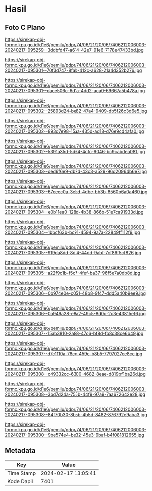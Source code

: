 # Hasil

## Foto C Plano

https://sirekap-obj-formc.kpu.go.id/d1e6/pemilu/pdpr/74/06/21/20/06/7406212006003-20240217-095259--3ddbfd47-a614-42e7-91e6-7178e47433bd.jpg

https://sirekap-obj-formc.kpu.go.id/d1e6/pemilu/pdpr/74/06/21/20/06/7406212006003-20240217-095301--70f3d747-8fab-412c-a628-21a4d352b276.jpg

https://sirekap-obj-formc.kpu.go.id/d1e6/pemilu/pdpr/74/06/21/20/06/7406212006003-20240217-095301--dace506c-6d1a-4dd2-aca0-69667a5b478a.jpg

https://sirekap-obj-formc.kpu.go.id/d1e6/pemilu/pdpr/74/06/21/20/06/7406212006003-20240217-095302--25893d24-be82-47a4-9409-db5f26c3d6e5.jpg

https://sirekap-obj-formc.kpu.go.id/d1e6/pemilu/pdpr/74/06/21/20/06/7406212006003-20240217-095302--893d7e98-15aa-435d-ad18-d76e9cd4afa0.jpg

https://sirekap-obj-formc.kpu.go.id/d1e6/pemilu/pdpr/74/06/21/20/06/7406212006003-20240217-095302--5391a35d-5d64-4cfc-9046-bc9cabdea081.jpg

https://sirekap-obj-formc.kpu.go.id/d1e6/pemilu/pdpr/74/06/21/20/06/7406212006003-20240217-095303--ded6f6e9-db2d-43c3-a529-96d20964b6e7.jpg

https://sirekap-obj-formc.kpu.go.id/d1e6/pemilu/pdpr/74/06/21/20/06/7406212006003-20240217-095303--67ceec0a-3ebd-4dbe-bb3b-8560b6a0a460.jpg

https://sirekap-obj-formc.kpu.go.id/d1e6/pemilu/pdpr/74/06/21/20/06/7406212006003-20240217-095304--e0b11ea0-128d-4b38-866b-51e7ca91933d.jpg

https://sirekap-obj-formc.kpu.go.id/d1e6/pemilu/pdpr/74/06/21/20/06/7406212006003-20240217-095304--1bbcf63b-bc91-4594-9a7a-22849ff112f9.jpg

https://sirekap-obj-formc.kpu.go.id/d1e6/pemilu/pdpr/74/06/21/20/06/7406212006003-20240217-095305--919da8dd-8df4-44dd-9abf-7cf86f5cf826.jpg

https://sirekap-obj-formc.kpu.go.id/d1e6/pemilu/pdpr/74/06/21/20/06/7406212006003-20240217-095305--a22f9c1b-f5c7-4fef-ba37-96f5e7a0db8d.jpg

https://sirekap-obj-formc.kpu.go.id/d1e6/pemilu/pdpr/74/06/21/20/06/7406212006003-20240217-095306--0b974e0e-c051-48b8-9f47-ddd5a40b9ee9.jpg

https://sirekap-obj-formc.kpu.go.id/d1e6/pemilu/pdpr/74/06/21/20/06/7406212006003-20240217-095306--0a949a28-e8a2-49c5-8d0c-2c3e43815ef6.jpg

https://sirekap-obj-formc.kpu.go.id/d1e6/pemilu/pdpr/74/06/21/20/06/7406212006003-20240217-095307--15ab3810-2a88-47c6-bf8d-fb8c38ce6b49.jpg

https://sirekap-obj-formc.kpu.go.id/d1e6/pemilu/pdpr/74/06/21/20/06/7406212006003-20240217-095307--d7c1110a-78cc-459c-b8b5-7797027ce8cc.jpg

https://sirekap-obj-formc.kpu.go.id/d1e6/pemilu/pdpr/74/06/21/20/06/7406212006003-20240217-095308--c49332cc-6300-4682-8eae-d819bf1ba26d.jpg

https://sirekap-obj-formc.kpu.go.id/d1e6/pemilu/pdpr/74/06/21/20/06/7406212006003-20240217-095308--3bd7d24a-755b-44f9-97a9-7aa672642e28.jpg

https://sirekap-obj-formc.kpu.go.id/d1e6/pemilu/pdpr/74/06/21/20/06/7406212006003-20240217-095308--84f70b30-8b5b-4b5d-8482-876792e9aba3.jpg

https://sirekap-obj-formc.kpu.go.id/d1e6/pemilu/pdpr/74/06/21/20/06/7406212006003-20240217-095300--9be574e4-be32-45e3-9baf-b4f081812655.jpg


## Metadata

| Key        | Value               |
| ---------- | ------------------- |
| Time Stamp | 2024-02-17 13:05:41 |
| Kode Dapil | 7401                |



